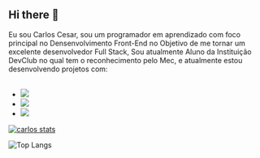 ## Hi there 👋

 Eu sou Carlos Cesar, sou um programador em aprendizado com foco principal no Densenvolvimento Front-End no Objetivo de me tornar um excelente desenvolvedor Full Stack, Sou atualmente Aluno da Instituição DevClub no qual tem o reconhecimento pelo Mec, e atualmente estou desenvolvendo projetos com:
 <br>
 <br>
 - <img src="https://img.shields.io/badge/HTML5-E34F26?style=for-the-badge&logo=html5&logoColor=white" />
- <img src="https://img.shields.io/badge/CSS3-1572B6?style=for-the-badge&logo=css3&logoColor=white" />
- <img src="https://img.shields.io/badge/JavaScript-F7DF1E?style=for-the-badge&logo=javascript&logoColor=black" />

 [![carlos stats](https://github-readme-stats.vercel.app/api?username=Carloscs10)](https://github.com/anuraghazra/github-readme-stats)

![Top Langs](https://github-readme-stats.vercel.app/api/top-langs/?username=Carloscs10&hide_progress=true)
 

